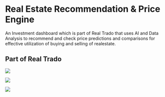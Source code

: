 # Real Estate Recommendation & Price Engine  

An Investment dashboard which is part of Real Trado that uses AI and Data Analysis to recommend and check price predictions and comparisons for effective utilization of buying and selling of realestate.

## Part of Real Trado

<img src="https://github.com/DarinJoshua-dev/House_Price-Recommendation-Engine/blob/master/Real%20Trado.png">
          
<a href="https://real-trado-recommend.herokuapp.com/"><img src="https://img.shields.io/badge/View%20Deployment-view%20now-red"></a>

<img src="https://github.com/DarinJoshua-dev/House_Price-Recommendation-Engine/blob/master/real_estate_project.jpg">
